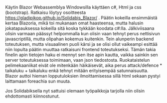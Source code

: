 Käytin Blazor Webassemblya Windowsilla käyttäen c#, Html ja css (bootstrap).
Ratkaisu löytyy osoitteesta https://gladipikop.github.io/Solidabis_Blazor/  .
Päätin kokeilla ensimmäistä kertaa Blazoria, mikä toi mukanaan omat haasteensa, mutta halusin jokatapauksessa kokeilla sitä koska tykkään koodata c#:lla.
Jälkiviisaana olisin varmaan päässyt helpommalla kun olisin vaan tehnyt perus nettisivun javascriptillä, mutta olipahan kokemus kuitenkin. 
Tein alunperin backend toteutuksen, mutta visuaalinen puoli kärsi ja se olisi ollut vaikeampi esittää niin lopulta päätin muuttaa ratkaisuni frontend toteutukseksi.
Tämän takia finelin apin tietojen haku ei mennyt sen itse apin kautta, vaikka sainkin sen server toteutuksessa toimimaan, vaan json tiedostosta.
Ruokataistelun pelimekaaniikat eivät ole mitenkään häikäisevät, aika perus attack/defence * taikaluku + taikaluku enkä tehnyt mitään erityisempää satunnaisuutta.
Blazor auttoi hieman lopputuloksien ilmoittamisessa sillä html sekaan pystyi laittamaan foreachia sun muuta.

Jos Solidabiksella nyt sattuisi olemaan työpaikkoja tarjolla niin olisin ehdottomasti kiinnostunut.
